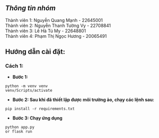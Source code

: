 ## ***Thông tin nhóm***
Thành viên 1: Nguyễn Quang Mạnh - 22645001   
Thành viên 2: Nguyễn Thanh Tường Vy - 22708841  
Thành viên 3: Lê Hà Tú My - 22648801  
Thành viên 4: Phạm Thị Ngọc Hương - 20065491  
## **Hướng dẫn cài đặt:**  
### **Cách 1:**  
- **Bước 1:**
```
python -m venv venv
venv/Scripts/activate
```
- **Bước 2: Sau khi đã thiết lập được môi trường ảo, chạy các lệnh sau:**
```
pip install -r requirements.txt
```

- **Bước 3: Chạy ứng dụng**
```
python app.py
or flask run
```
